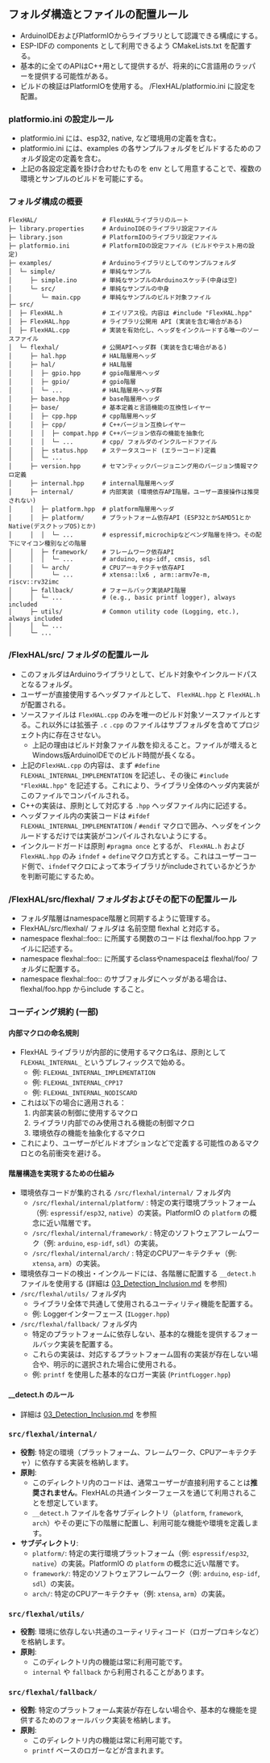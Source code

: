 ## フォルダ構造とファイルの配置ルール
- ArduinoIDEおよびPlatformIOからライブラリとして認識できる構成にする。
- ESP-IDFの components として利用できるよう CMakeLists.txt を配置する。
- 基本的に全てのAPIはC++用として提供するが、将来的にC言語用のラッパーを提供する可能性がある。
- ビルドの検証はPlatformIOを使用する。 /FlexHAL/platformio.ini に設定を配置。

### platformio.ini の設定ルール
- platformio.ini には、esp32, native, など環境用の定義を含む。
- platformio.ini には、examples の各サンプルフォルダをビルドするためのフォルダ設定の定義を含む。
- 上記の各設定定義を掛け合わせたものを env として用意することで、複数の環境とサンプルのビルドを可能にする。

### フォルダ構成の概要
```
FlexHAL/                  # FlexHALライブラリのルート
├─ library.properties     # ArduinoIDEのライブラリ設定ファイル
├─ library.json           # PlatformIOのライブラリ設定ファイル
├─ platformio.ini         # PlatformIOの設定ファイル (ビルドやテスト用の設定)
├─ examples/              # Arduinoライブラリとしてのサンプルフォルダ
│  └─ simple/             # 単純なサンプル
│     ├─ simple.ino       # 単純なサンプルのArduinoスケッチ(中身は空)
│     └─ src/             # 単純なサンプルの中身
│        └─ main.cpp      # 単純なサンプルのビルド対象ファイル
├─ src/
│  ├─ FlexHAL.h           # エイリアス役。内容は #include "FlexHAL.hpp"
│  ├─ FlexHAL.hpp         # ライブラリ公開用 API (実装を含む場合がある)
│  ├─ FlexHAL.cpp         # 実装を有効化し、ヘッダをインクルードする唯一のソースファイル
│  └─ flexhal/            # 公開APIヘッダ群 (実装を含む場合がある)
│     ├─ hal.hpp          # HAL階層用ヘッダ
│     ├─ hal/             # HAL階層
│     │  ├─ gpio.hpp      # gpio階層用ヘッダ
│     │  ├─ gpio/         # gpio階層
│     │  └─ ...           # HAL階層用ヘッダ群
│     ├─ base.hpp         # base階層用ヘッダ
│     ├─ base/            # 基本定義と言語機能の互換性レイヤー
│     │  ├─ cpp.hpp       # cpp階層用ヘッダ
│     │  ├─ cpp/          # C++バージョン互換レイヤー
│     │  │  ├─ compat.hpp # C++バージョン依存の機能を抽象化
│     │  │  └─ ...        # cpp/ フォルダのインクルードファイル
│     │  ├─ status.hpp    # ステータスコード (エラーコード)定義
│     │  └─ ...
│     ├─ version.hpp      # セマンティックバージョニング用のバージョン情報マクロ定義
│     ├─ internal.hpp     # internal階層用ヘッダ
│     ├─ internal/        # 内部実装 (環境依存API階層。ユーザー直接操作は推奨されない)
│     │  ├─ platform.hpp  # platform階層用ヘッダ
│     │  ├─ platform/     # プラットフォーム依存API (ESP32とかSAMD51とかNative(デスクトップOS)とか)
│     │  │  └─ ...        # espressif,microchipなどベンダ階層を持つ。その配下にマイコン種別などの階層
│     │  ├─ framework/    # フレームワーク依存API
│     │  │  └─ ...        # arduino, esp-idf, cmsis, sdl
│     │  └─ arch/         # CPUアーキテクチャ依存API
│     │     └─ ...        # xtensa::lx6 , arm::armv7e-m, riscv::rv32imc
│     ├─ fallback/        # フォールバック実装API階層
│     │  └─ ...           # (e.g., basic printf logger), always included
│     ├─ utils/           # Common utility code (Logging, etc.), always included
│     │  └─ ...
│     └─ ...
```
### /FlexHAL/src/ フォルダの配置ルール
- このフォルダはArduinoライブラリとして、ビルド対象やインクルードパスとなるフォルダ。
- ユーザーが直接使用するヘッダファイルとして、 `FlexHAL.hpp` と `FlexHAL.h` が配置される。
- ソースファイルは `FlexHAL.cpp` のみを唯一のビルド対象ソースファイルとする。これ以外には拡張子 `.c` `.cpp` のファイルはサブフォルダを含めてプロジェクト内に存在させない。
  - 上記の理由はビルド対象ファイル数を抑えること。ファイルが増えるとWindows版ArduinoIDEでのビルド時間が長くなる。
- 上記の`FlexHAL.cpp` の内容は、まず `#define FLEXHAL_INTERNAL_IMPLEMENTATION` を記述し、その後に `#include "FlexHAL.hpp"` を記述する。これにより、ライブラリ全体のヘッダ内実装がこのファイルでコンパイルされる。
- C++の実装は、原則として対応する `.hpp` ヘッダファイル内に記述する。
- ヘッダファイル内の実装コードは `#ifdef FLEXHAL_INTERNAL_IMPLEMENTATION` / `#endif` マクロで囲み、ヘッダをインクルードするだけでは実装がコンパイルされないようにする。
- インクルードガードは原則 `#pragma once` とするが、 `FlexHAL.h` および `FlexHAL.hpp` のみ `ifndef` + `define`マクロ方式とする。これはユーザーコード側で、`ifndef`マクロによって本ライブラリがincludeされているかどうかを判断可能にするため。

### /FlexHAL/src/flexhal/ フォルダおよびその配下の配置ルール
- フォルダ階層はnamespace階層と同期するように管理する。
- FlexHAL/src/flexhal/ フォルダは 名前空間 flexhal と対応する。
- namespace flexhal::foo:: に所属する関数のコードは flexhal/foo.hpp ファイルに記述する。
- namespace flexhal::foo:: に所属するclassやnamespaceは flexhal/foo/ フォルダに配置する。
- namespace flexhal::foo:: のサブフォルダにヘッダがある場合は、flexhal/foo.hpp からinclude すること。

### コーディング規約 (一部)

#### 内部マクロの命名規則
- FlexHAL ライブラリが内部的に使用するマクロ名は、原則として `FLEXHAL_INTERNAL_` というプレフィックスで始める。
  - 例: `FLEXHAL_INTERNAL_IMPLEMENTATION`
  - 例: `FLEXHAL_INTERNAL_CPP17`
  - 例: `FLEXHAL_INTERNAL_NODISCARD`
- これは以下の場合に適用される：
  1. 内部実装の制御に使用するマクロ
  2. ライブラリ内部でのみ使用される機能の制御マクロ
  3. 環境依存の機能を抽象化するマクロ
- これにより、ユーザーがビルドオプションなどで定義する可能性のあるマクロとの名前衝突を避ける。

#### 階層構造を実現するための仕組み
- 環境依存コードが集約される `/src/flexhal/internal/` フォルダ内
  - `/src/flexhal/internal/platform/` : 特定の実行環境プラットフォーム（例: `espressif/esp32`, `native`）の実装。PlatformIO の `platform` の概念に近い階層です。
  - `/src/flexhal/internal/framework/` : 特定のソフトウェアフレームワーク（例: `arduino`, `esp-idf`, `sdl`）の実装。
  - `/src/flexhal/internal/arch/` : 特定のCPUアーキテクチャ（例: `xtensa`, `arm`）の実装。
- 環境依存コードの検出・インクルードには、各階層に配置する `__detect.h` ファイルを使用する (詳細は [03_Detection_Inclusion.md](./03_Detection_Inclusion.md) を参照)
- `/src/flexhal/utils/` フォルダ内
  - ライブラリ全体で共通して使用されるユーティリティ機能を配置する。
  - 例: Loggerインターフェース (`ILogger.hpp`)
- `/src/flexhal/fallback/` フォルダ内
  - 特定のプラットフォームに依存しない、基本的な機能を提供するフォールバック実装を配置する。
  - これらの実装は、対応するプラットフォーム固有の実装が存在しない場合や、明示的に選択された場合に使用される。
  - 例: `printf` を使用した基本的なロガー実装 (`PrintfLogger.hpp`)

#### __detect.h のルール
- 詳細は [03_Detection_Inclusion.md](./03_Detection_Inclusion.md) を参照

### `src/flexhal/internal/`

*   **役割**: 特定の環境（プラットフォーム、フレームワーク、CPUアーキテクチャ）に依存する実装を格納します。
*   **原則**:
    *   このディレクトリ内のコードは、通常ユーザーが直接利用することは**推奨されません**。FlexHALの共通インターフェースを通じて利用されることを想定しています。
    *   `__detect.h` ファイルを各サブディレクトリ（`platform`, `framework`, `arch`）やその更に下の階層に配置し、利用可能な機能や環境を定義します。
*   **サブディレクトリ**:
    *   `platform/`: 特定の実行環境プラットフォーム（例: `espressif/esp32`, `native`）の実装。PlatformIO の `platform` の概念に近い階層です。
    *   `framework/`: 特定のソフトウェアフレームワーク（例: `arduino`, `esp-idf`, `sdl`）の実装。
    *   `arch/`: 特定のCPUアーキテクチャ（例: `xtensa`, `arm`）の実装。

### `src/flexhal/utils/`

*   **役割**: 環境に依存しない共通のユーティリティコード（ロガープロキシなど）を格納します。
*   **原則**:
    *   このディレクトリ内の機能は常に利用可能です。
    *   `internal` や `fallback` から利用されることがあります。

### `src/flexhal/fallback/`

*   **役割**: 特定のプラットフォーム実装が存在しない場合や、基本的な機能を提供するためのフォールバック実装を格納します。
*   **原則**:
    *   このディレクトリ内の機能は常に利用可能です。
    *   `printf` ベースのロガーなどが含まれます。
